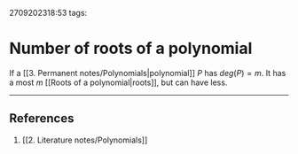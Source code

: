 2709202318:53
tags: 
# Number of roots of a polynomial

If a [[3. Permanent notes/Polynomials|polynomial]] $P$ has $deg(P)=m$. It has a most $m$ [[Roots of a polynomial|roots]], but can have less.

---
## References
1. [[2. Literature notes/Polynomials]]